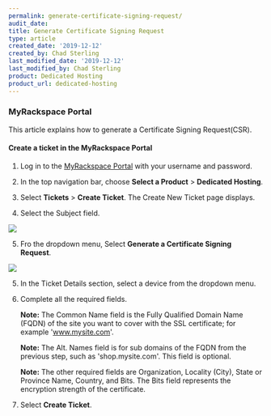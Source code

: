 ```yaml
---
permalink: generate-certificate-signing-request/
audit_date:
title: Generate Certificate Signing Request
type: article
created_date: '2019-12-12'
created_by: Chad Sterling
last_modified_date: '2019-12-12'
last_modified_by: Chad Sterling
product: Dedicated Hosting
product_url: dedicated-hosting
---
```


### MyRackspace Portal 

This article explains how to generate a Certificate Signing Request(CSR).

#### Create a ticket in the MyRackspace Portal

1. Log in to the [MyRackspace Portal](https://login.rackspace.com/login) with your username and password.

2. In the top navigation bar, choose **Select a Product** > **Dedicated Hosting**.

3. Select **Tickets** > **Create Ticket**. The Create New Ticket page displays. 

4. Select the Subject field.

 <img src="{% asset_path cloud-load-balancers/reset-user-password-on-active-directory-domain/password1.png %}" />

5. Fro the dropdown menu, Select **Generate a Certificate Signing Request**. 

 <img src="{% asset_path cloud-load-balancers/reset-user-password-on-active-directory-domain/password2.png %}" />

5. In the Ticket Details section, select a device from the dropdown menu. 

6. Complete all the required fields.

    **Note:** The Common Name field is the Fully Qualified Domain Name (FQDN) of the site you want to cover with the SSL certificate; for example 'www.mysite.com'.

    **Note:** The Alt. Names field is for sub domains of the FQDN from the previous step, such as 'shop.mysite.com'.  This field is optional.

    **Note:** The other required fields are Organization, Locality (City), State or Province Name, Country, and Bits.  The Bits field represents the encryption strength of the certificate.

7. Select **Create Ticket**.
